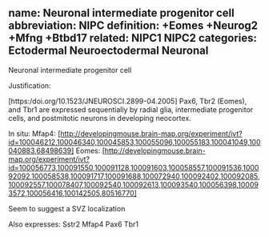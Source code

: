 name: Neuronal intermediate progenitor cell
abbreviation: NIPC
definition: +Eomes +Neurog2 +Mfng +Btbd17
related: NIPC1 NIPC2
categories: Ectodermal Neuroectodermal Neuronal
---

Neuronal intermediate progenitor cell

Justification:

[https:/doi.org/10.1523/JNEUROSCI.2899-04.2005] Pax6, Tbr2 (Eomes), and Tbr1 are expressed sequentially by radial glia, intermediate progenitor cells, and postmitotic neurons in developing neocortex.

In situ:
Mfap4: [http://developingmouse.brain-map.org/experiment/ivt?id=100046212,100046340,100045853,100055096,100055183,100041049,100040883,68498639]
Eomes: [http://developingmouse.brain-map.org/experiment/ivt?id=100056773,100091550,100091128,100091603,100058557,100091536,100092092,100058538,100091717,100091688,100072940,100092402,100092085,100092557,100078407,100092540,100092613,100093540,100056398,100093572,100056416,100142505,80516770]

Seem to suggest a SVZ localization

Also expresses:
Sstr2
Mfap4
Pax6
Tbr1

